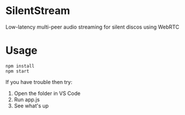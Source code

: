 # SilentStream
Low-latency multi-peer audio streaming for silent discos using WebRTC

# Usage

```
npm install
npm start
```

If you have trouble then try:

1. Open the folder in VS Code
2. Run app.js
3. See what's up

